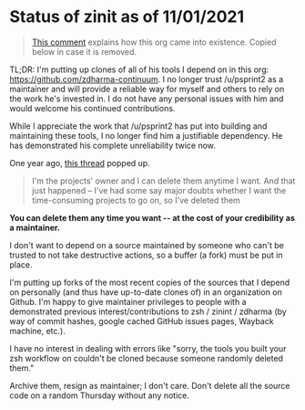 # Status of zinit as of 11/01/2021

> [This comment](https://www.reddit.com/r/zsh/comments/qinb6j/httpsgithubcomzdharma_has_suddenly_disappeared_i/hil4oww/)
> explains how this org came into existence. Copied below in case it is
> removed.

TL;DR: I'm putting up clones of all of his tools I depend on in this org:
https://github.com/zdharma-continuum. I no longer trust /u/psprint2 as a
maintainer and will provide a reliable way for myself and others to rely on
the work he's invested in. I do not have any personal issues with him and would
welcome his continued contributions.

While I appreciate the work that /u/psprint2 has put into building and
maintaining these tools, I no longer find him a justifiable dependency.
He has demonstrated his complete unreliability twice now.

One year ago,
[this thread](https://www.reddit.com/r/zsh/comments/fhc6kg/the_proof_that_theres_nothing_going_on_with_zinit/)
popped up.

> I'm the projects' owner and I can delete them anytime I want. And that just
> happened – I've had some say major doubts whether I want the time-consuming
> projects to go on, so I've deleted them

**You can delete them any time you want -- at the cost of your credibility as a
maintainer.**

I don't want to depend on a source maintained by someone who can't be trusted to 
not take destructive actions, so a buffer (a fork) must be put in place.

I'm putting up forks of the most recent copies of the sources that I depend on
personally (and thus have up-to-date clones of) in an organization on Github.
I'm happy to give maintainer privileges to people with a demonstrated previous
interest/contributions to zsh / zinint / zdharma (by way of commit hashes,
google cached GitHub issues pages, Wayback machine, etc.).

I have no interest in dealing with errors like "sorry, the tools you built your 
zsh workflow on couldn't be cloned because someone randomly deleted them."

Archive them, resign as maintainer; I don't care. Don't delete all the source
code on a random Thursday without any notice.
